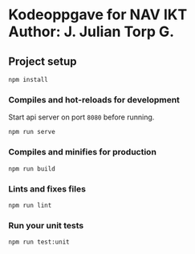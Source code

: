 # Kodeoppgave for NAV IKT <br>Author: J. Julian Torp G.
## Project setup
```
npm install
```

### Compiles and hot-reloads for development
Start api server on port `8080` before running. 
```
npm run serve
```

### Compiles and minifies for production
```
npm run build
```

### Lints and fixes files
```
npm run lint
```

### Run your unit tests
```
npm run test:unit
```
